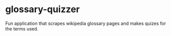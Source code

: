 # glossary-quizzer
Fun application that scrapes wikipedia glossary pages and makes quizes for the terms used.
